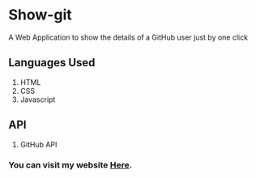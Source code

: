 # Show-git
A Web Application to show the details of a GitHub user just by one click

## Languages Used
1. HTML
2. CSS
3. Javascript

## API
1. GitHub API

### You can visit my website [Here](http://showgit-in.stackstaging.com/).

